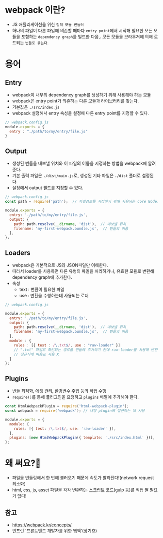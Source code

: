 # webpack 이란?

- JS 애플리케이션을 위한 ```정적 모듈 번들러```
- 하나의 파일이 다른 파일에 의존할 때마다 ```entry point```에서 시작해 필요한 모든 모듈을 포함하는 ```dependency graph```를 빌드한 다음,. 모든 모듈을 브라우저에 의해 로드되는 ```번들로 묶는다```.

# 용어
## Entry
- webpack이 내부의 dependency graph를 생성하기 위해 사용해야 하는 모듈
- webpack은 entry point가 의존하는 다른 모듈과 라이브러리를 찾는다.
- 기본값은 ```./src/index.js```
- webpack 설정해서 entry 속성을 설정해 다른 entry point를 지정할 수 있다.
```javascript
// webpack.config.js
module.exports = {
  entry : "./path/to/my/entry/file.js"
}
```

## Output
- 생성된 번들을 내보낼 위치와 이 파일의 이름을 지정하는 방법을 webpack에 알려준다.
- 기본 출력 파일은 ```./dist/main.js```로, 생성된 기타 파일은 ```./dist``` 폴더로 설정된다.
- 설정에서 output 필드를 지정할 수 있다.
```javascript
// webpack.config.js
const path = require('path');  // 파일경로를 지정하기 위해 사용되는 core Node.js 모듈

module.exports = {
  entry: './path/to/my/entry/file.js', 
  output: {
    path: path.resolve(__dirname, 'dist'),  // 내보낼 위치
    filename: 'my-first-webpack.bundle.js',  // 번들의 이름
  },
};
```

## Loaders
- webpack은 기본적으로 JS와 JSON파일만 이해한다.
- 따라서 loader를 사용하면 다른 유형의 파일을 처리하거나, 유효한 모듈로 변환해 dependency graph에 추가한다.
- 속성
    - text : 변환이 필요한 파일
    - use : 변환을 수행하는데 사용되는 로더
```javascript
// webpack.config.js

module.exports = {
  entry: './path/to/my/entry/file.js', 
  output: {
    path: path.resolve(__dirname, 'dist'),  // 내보낼 위치
    filename: 'my-first-webpack.bundle.js',  // 번들의 이름
  },
  module : {
    rules : [{ test : /\.txt$/, use : "raw-loader" }]
    // ".txt" 파일로 확인되는 경로를 번들에 추가하기 전에 raw-loader를 사용해 변환할 것
    // 정규식에 따옴표 사용 X
  }
};
``` 

## Plugins
- 번들 최적화, 에셋 관리, 환경변수 주입 등의 작업 수행
- ```require()```를 통해 플러그인을 요청하고 ```plugins``` 배열에 추가해야 한다.
```javascript
const HtmlWebpackPlugin = require('html-webpack-plugin');
const webpack = require('webpack'); // 내장 plugin에 접근하는 데 사용

module.exports = {
  module: {
    rules: [{ test: /\.txt$/, use: 'raw-loader' }],
  },
  plugins: [new HtmlWebpackPlugin({ template: './src/index.html' })],
};
```

# 왜 써요?🤔
- 파일을 번들링해서 한 번에 불러오기 때문에 속도가 빨라진다!(network request 최소화)
- html, css, js, asset 파일을 각각 변환하는 스크립트 코드(gulp 등)를 직접 짤 필요가 없다!

## 참고
- https://webpack.kr/concepts/
- 인프런 '프론트엔드 개발자를 위한 웹팩'(장기효)
